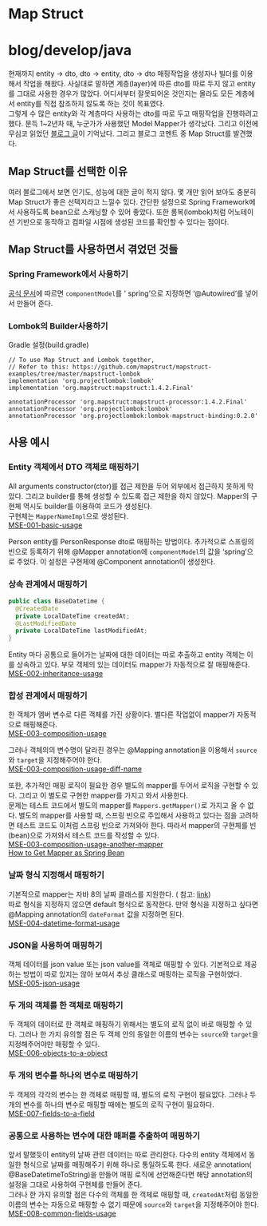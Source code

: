 # Map Struct

# blog/develop/java

현재까지 entity -> dto, dto -> entity, dto -> dto 매핑작업을 생성자나 빌더를 이용해서 작업을 해왔다. 사실대로 말하면 계층(layer)에 따른 dto를 따로 두지 않고 entity를
그대로 사용한 경우가 많았다. 어디서부터 잘못되어온 것인지는 몰라도 모든 계층에서 entity를 직접 참조하지 않도록 하는 것이 목표였다.  
그렇게 수 많은 entity와 각 계층마다 사용하는 dto를 따로 두고 매핑작업을 진행하려고 했다. 문득 1~2년차 때, 누군가가 사용했던 Model Mapper가 생각났다. 그리고 이전에 무심코
읽었던 [블로그 글](https://baek.dev/post/15/)이 기억났다. 그리고 블로그 코멘트 중 Map Struct를 발견했다.

## Map Struct를 선택한 이유

여러 블로그에서 보면 인기도, 성능에 대한 글이 적지 않다. 몇 개만 읽어 보아도 충분히 Map Struct가 좋은 선택지라고 느낄수 있다. 간단한 설정으로 Spring Framework에서 사용하도록 bean으로
스캐닝할 수 있어 좋았다. 또한 롬복(lombok)처럼 어노테이션 기반으로 동작하고 컴파일 시점에 생성된 코드를 확인할 수 있다는 점이다.

## Map Struct를 사용하면서 겪었던 것들

### Spring Framework에서 사용하기

[공식 문서](https://mapstruct.org/documentation/stable/reference/html/#using-dependency-injection)에 따르면 `componentModel`를 '
spring’으로 지정하면 ‘@Autowired’를 넣어서 만들어 준다.

### Lombok의 Builder사용하기

Gradle 설정(build.gradle)
```
// To use Map Struct and Lombok together,
// Refer to this: https://github.com/mapstruct/mapstruct-examples/tree/master/mapstruct-lombok
implementation 'org.projectlombok:lombok'
implementation 'org.mapstruct:mapstruct:1.4.2.Final'

annotationProcessor 'org.mapstruct:mapstruct-processor:1.4.2.Final'
annotationProcessor 'org.projectlombok:lombok'
annotationProcessor 'org.projectlombok:lombok-mapstruct-binding:0.2.0'
```

## 사용 예시
### Entity 객체에서 DTO 객체로 매핑하기

All arguments constructor(ctor)를 접근 제한을 두어 외부에서 접근하지 못하게 막았다. 그리고 builder를 통해 생성할 수 있도록 접근 제한을 하지 않았다. Mapper의 구현체 역시도
builder를 이용하여 코드가 생성된다.  
구현체는 `MapperNameImpl`으로 생성된다.   
[MSE-001-basic-usage](https://github.com/spearkkk/map-struct-example/tree/feature/MSE-001-basic-usage)

Person entity를 PersonResponse dto로 매핑하는 방법이다. 추가적으로 스프링의 빈으로 등록하기 위해 @Mapper annotation에 `componentModel`의 값을 ‘spring’으로
주었다. 이 설정은 구현체에 @Component annotation이 생성한다.

### 상속 관계에서 매핑하기
```java
public class BaseDatetime {
  @CreatedDate
  private LocalDateTime createdAt;
  @LastModifiedDate
  private LocalDateTime lastModifiedAt;
}
```

Entity 마다 공통으로 들어가는 날짜에 대한 데이터는 따로 추출하고 entity 객체는 이를 상속하고 있다. 부모 객체의 있는 데이터도 mapper가 자동적으로 잘 매핑해준다.  
[MSE-002-inheritance-usage](https://github.com/spearkkk/map-struct-example/compare/feature/MSE-001-basic-usage...feature/MSE-002-inheritance-usage)

### 합성 관계에서 매핑하기

한 객체가 멤버 변수로 다른 객체를 가진 상황이다. 별다른 작업없이 mapper가 자동적으로 매핑해준다.   
[MSE-003-composition-usage](https://github.com/spearkkk/map-struct-example/compare/feature/MSE-002-inheritance-usage...feature/MSE-003-composition-usage)

그러나 객체의의 변수명이 달라진 경우는 @Mapping annotation을 이용해서 `source`와 `target`을 지정해주어야 한다.  
[MSE-003-composition-usage-diff-name](https://github.com/spearkkk/map-struct-example/compare/feature/MSE-003-composition-usage...feature/MSE-003-composition-usage-diff-name)

또한, 추가적인 매핑 로직이 필요한 경우 별도의 mapper를 두어서 로직을 구현할 수 있다. 그리고 이 별도로 구현한 mapper를 가지고 와서 사용한다.  
문제는 테스트 코드에서 별도의 mapper를 `Mappers.getMapper()`로 가지고 올 수 없다. 별도의 mapper를 사용할 때, 스프링 빈으로 주입해서 사용하고 있다는 점을 고려하면 테스트 코드도 이처럼
스프링 빈으로 가져와야 한다. 따라서 mapper의 구현체를 빈(bean)으로 가져와서 테스트 코드를 작성할 수 있다.  
[MSE-003-composition-usage-another-mapper](https://github.com/spearkkk/map-struct-example/compare/feature/MSE-003-composition-usage-diff-name...feature/MSE-003-composition-usage-another-mapper)  
[How to Get Mapper as Spring Bean](https://stackoverflow.com/questions/45275382/how-to-write-junit-test-for-mapstruct-abstract-mapper-injected-via-spring)

### 날짜 형식 지정해서 매핑하기

기본적으로 mapper는 자바 8의 날짜 클래스를 지원한다. (
참고: [link](https://mapstruct.org/documentation/stable/reference/html/#implicit-type-conversions))  
따로 형식을 지정하지 않으면 default 형식으로 동작한다. 만약 형식을 지정하고 싶다면 @Mapping annotation의 `dateFormat` 값을 지정하면 된다.  
[MSE-004-datetime-format-usage](https://github.com/spearkkk/map-struct-example/compare/feature/MSE-003-composition-usage-another-mapper...feature/MSE-004-datetime-format-usage)

### JSON을 사용하여 매핑하기

객체 데이터를 json value 또는 json value를 객체로 매핑할 수 있다. 기본적으로 제공하는 방법이 따로 있지는 않아 보여서 추상 클래스로 매핑하는 로직을 구현하였다.  
[MSE-005-json-usage](https://github.com/spearkkk/map-struct-example/compare/feature/MSE-004-datetime-format-usage...feature/MSE-005-json-usage)

### 두 개의 객체를 한 객체로 매핑하기

두 객체의 데이터로 한 객체로 매핑하기 위해서는 별도의 로직 없이 바로 매핑할 수 있다. 그러나 한 가지 유의할 점은 두 객체 안의 동일한 이름의 변수는 `source`와 `target`을 지정해주어야만 매핑할 수
있다.   
[MSE-006-objects-to-a-object](https://github.com/spearkkk/map-struct-example/compare/feature/MSE-005-json-usage...feature/MSE-006-objects-to-a-object)

### 두 개의 변수를 하나의 변수로 매핑하기

두 객체의 각각의 변수는 한 객체로 매핑할 때, 별도의 로직 구현이 필요없다. 그러나 두 개의 변수를 하나의 변수로 매핑할 때에는 별도의 로직 구현이 필요하다.  
[MSE-007-fields-to-a-field](https://github.com/spearkkk/map-struct-example/compare/feature/MSE-006-objects-to-a-object...feature/MSE-007-fields-to-a-field)

### 공통으로 사용하는 변수에 대한 매퍼를 추출하여 매핑하기

앞서 말했듯이 entity의 날짜 관련 데이터는 따로 관리한다. 다수의 entity 객체에서 동일한 형식으로 날짜를 매핑해주기 위해 하나로 통일하도록 한다. 새로운 annotation(
@BaseDatetimeToString)을 만들어 매핑 로직에 선언해준다면 해당 annotation의 설정을 그대로 사용하여 구현체를 만들어 준다.  
그러나 한 가지 유의할 점은 다수의 객체를 한 객체로 매핑할 때, `createdAt`처럼 동일한 이름의 변수는 자동으로 매핑할 수 없기 때문에 `source`와 `target`을 지정해주어야 한다.  
[MSE-008-common-fields-usage](https://github.com/spearkkk/map-struct-example/compare/feature/MSE-007-fields-to-a-field...feature/MSE-008-common-fields-usage)
